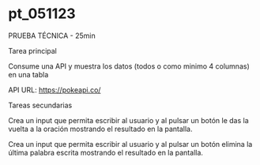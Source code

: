 # pt_051123
PRUEBA TÉCNICA - 25min


Tarea principal

Consume una API y muestra los datos (todos o como minimo 4 columnas) en una tabla


API URL: https://pokeapi.co/


Tareas secundarias

Crea un input que permita escribir al usuario y al pulsar un botón le das la vuelta a la oración mostrando el resultado en la pantalla.

Crea un input que permita escribir al usuario y al pulsar un botón elimina la última palabra escrita mostrando el resultado en la pantalla.